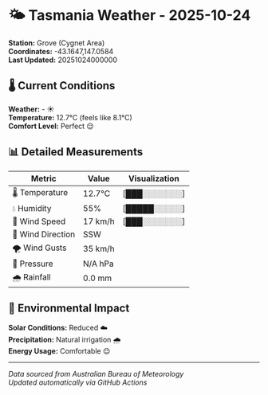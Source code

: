 # 🌤️ Tasmania Weather - 2025-10-24

**Station:** Grove (Cygnet Area)  
**Coordinates:** -43.1647,147.0584  
**Last Updated:** 20251024000000

## 🌡️ Current Conditions

**Weather:** - ☀️  
**Temperature:** 12.7°C (feels like 8.1°C)  
**Comfort Level:** Perfect 😌

## 📊 Detailed Measurements

| Metric | Value | Visualization |
|--------|-------|---------------|
| 🌡️ Temperature | 12.7°C | [███░░░░░░░] |
| 💧 Humidity | 55% | [█████░░░░░] |
| 💨 Wind Speed | 17 km/h | [███░░░░░░░] |
| 🧭 Wind Direction | SSW | |
| 🌪️ Wind Gusts | 35 km/h | |
| 🔽 Pressure | N/A hPa | |
| 🌧️ Rainfall | 0.0 mm | |

## 🌱 Environmental Impact

**Solar Conditions:** Reduced ☁️  
**Precipitation:** Natural irrigation 🌧️  
**Energy Usage:** Comfortable 😌

---
*Data sourced from Australian Bureau of Meteorology*  
*Updated automatically via GitHub Actions*
